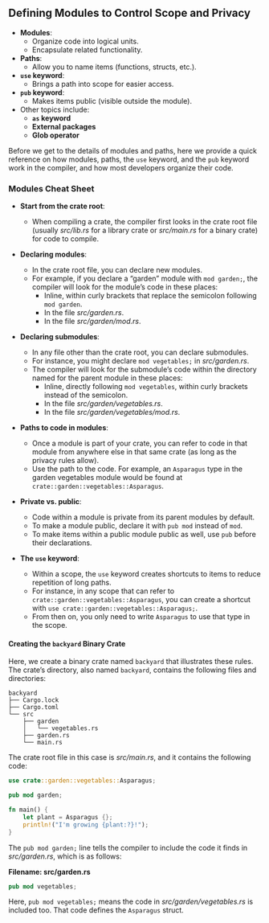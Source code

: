 ## Defining Modules to Control Scope and Privacy

- **Modules**:
  - Organize code into logical units.
  - Encapsulate related functionality.
- **Paths**:
  - Allow you to name items (functions, structs, etc.).
- **`use` keyword**:
  - Brings a path into scope for easier access.
- **`pub` keyword**:
  - Makes items public (visible outside the module).
- Other topics include:
  - **`as` keyword**
  - **External packages**
  - **Glob operator**

Before we get to the details of modules and paths, here we provide a quick reference on how modules, paths, the `use` keyword, and the `pub` keyword work in the compiler, and how most developers organize their code.

### Modules Cheat Sheet

- **Start from the crate root**:
  - When compiling a crate, the compiler first looks in the crate root file (usually *src/lib.rs* for a library crate or *src/main.rs* for a binary crate) for code to compile.

- **Declaring modules**:
  - In the crate root file, you can declare new modules.
  - For example, if you declare a “garden” module with `mod garden;`, the compiler will look for the module’s code in these places:
    - Inline, within curly brackets that replace the semicolon following `mod garden`.
    - In the file *src/garden.rs*.
    - In the file *src/garden/mod.rs*.

- **Declaring submodules**:
  - In any file other than the crate root, you can declare submodules.
  - For instance, you might declare `mod vegetables;` in *src/garden.rs*.
  - The compiler will look for the submodule’s code within the directory named for the parent module in these places:
    - Inline, directly following `mod vegetables`, within curly brackets instead of the semicolon.
    - In the file *src/garden/vegetables.rs*.
    - In the file *src/garden/vegetables/mod.rs*.

- **Paths to code in modules**:
  - Once a module is part of your crate, you can refer to code in that module from anywhere else in that same crate (as long as the privacy rules allow).
  - Use the path to the code. For example, an `Asparagus` type in the garden vegetables module would be found at `crate::garden::vegetables::Asparagus`.

- **Private vs. public**:
  - Code within a module is private from its parent modules by default.
  - To make a module public, declare it with `pub mod` instead of `mod`.
  - To make items within a public module public as well, use `pub` before their declarations.

- **The `use` keyword**:
  - Within a scope, the `use` keyword creates shortcuts to items to reduce repetition of long paths.
  - For instance, in any scope that can refer to `crate::garden::vegetables::Asparagus`, you can create a shortcut with `use crate::garden::vegetables::Asparagus;`.
  - From then on, you only need to write `Asparagus` to use that type in the scope.

#### Creating the `backyard` Binary Crate

Here, we create a binary crate named `backyard` that illustrates these rules. The crate’s directory, also named `backyard`, contains the following files and directories:

```
backyard
├── Cargo.lock
├── Cargo.toml
└── src
    ├── garden
    │   └── vegetables.rs
    ├── garden.rs
    └── main.rs
```

The crate root file in this case is *src/main.rs*, and it contains the following code:

```rust
use crate::garden::vegetables::Asparagus;

pub mod garden;

fn main() {
    let plant = Asparagus {};
    println!("I'm growing {plant:?}!");
}
```

The `pub mod garden;` line tells the compiler to include the code it finds in *src/garden.rs*, which is as follows:

**Filename: src/garden.rs**

```rust
pub mod vegetables;
```

Here, `pub mod vegetables;` means the code in *src/garden/vegetables.rs* is included too. That code defines the `Asparagus` struct.

